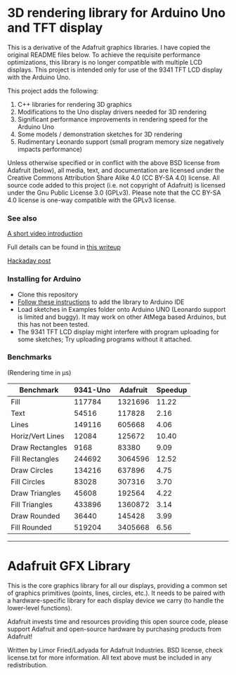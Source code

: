 # 3D rendering library for Arduino Uno and TFT display

This is a derivative of the Adafruit graphics libraries. I have copied the original README files below. To achieve the requisite performance optimizations, this library is no longer compatible with multiple LCD displays. This project is intended only for use of the 9341 TFT LCD display with the Arduino Uno.

This project adds the following:

1. C++ libraries for rendering 3D graphics
2. Modifications to the Uno display drivers needed for 3D rendering
3. Significant performance improvements in rendering speed for the Arduino Uno
4. Some models / demonstration sketches for 3D rendering
5. Rudimentary Leonardo support (small program memory size negatively impacts performance)

Unless otherwise specified or in conflict with the above BSD license from
Adafruit (below), all media, text, and documentation are licensed under the 
Creative Commons Attribution Share Alike 4.0 (CC BY-SA 4.0) license.
All source code added to this project (i.e. not copyright of Adafruit)
is licensed under the Gnu Public License 3.0 (GPLv3). Please note that
the CC BY-SA 4.0 license is one-way compatible with the GPLv3 license.


### See also

[A short video introduction](https://vimeo.com/150386845)

Full details can be found in [this writeup](http://crawlingrobotfortress.blogspot.de/2015/12/better-3d-graphics-engine-on-arduino.html)

[Hackaday post](https://hackaday.com/2016/01/02/better-3d-graphics-on-the-arduino/)

### Installing for Arduino

 - Clone this repository
 - [Follow these instructions](https://www.arduino.cc/en/guide/libraries) to add the library to Arduino IDE
 - Load sketches in Examples folder onto Arduino UNO (Leonardo support is limited and buggy). It may work on other AtMega based Arduinos, but this has not been tested. 
 - The 9341 TFT LCD display might interfere with program uploading for some sketches; Try uploading programs without it attached. 

### Benchmarks 

(Rendering time in μs)
  
Benchmark        |9341-Uno  | Adafruit | Speedup 
-----------------|----------|----------|--------
Fill             | 117784   | 1321696  |  11.22  
Text             | 54516    | 117828   |   2.16  
Lines            | 149116   | 605668   |   4.06  
Horiz/Vert Lines | 12084    | 125672   |  10.40  
Draw Rectangles  | 9168     | 83380    |   9.09  
Fill Rectangles  | 244692   | 3064596  |  12.52  
Draw Circles     | 134216   | 637896   |   4.75  
Fill Circles     | 83028    | 307316   |   3.70  
Draw Triangles   | 45608    | 192564   |   4.22  
Fill Triangles   | 433896   | 1360872  |   3.14  
Draw Rounded     | 36440    | 145428   |   3.99  
Fill Rounded     | 519204   | 3405668  |   6.56  


---------------------------------------------------------------------------


# Adafruit GFX Library

This is the core graphics library for all our displays, providing a common set of graphics primitives (points, lines, circles, etc.). It needs to be paired with a hardware-specific library for each display device we carry (to handle the lower-level functions).

Adafruit invests time and resources providing this open source code, please support Adafruit and open-source hardware by purchasing products from Adafruit!

Written by Limor Fried/Ladyada for Adafruit Industries.
BSD license, check license.txt for more information.
All text above must be included in any redistribution.





